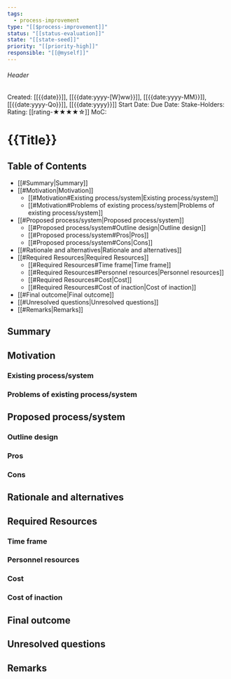 ```yaml
---
tags:
  - process-improvement
type: "[[$process-improvement]]"
status: "[[status-evaluation]]"
state: "[[state-seed]]"
priority: "[[priority-high]]"
responsible: "[[@myself]]"
---
```

###### Header
Created: [[{{date}}]], [[{{date:yyyy-[W]ww}}]], [[{{date:yyyy-MM}}]], [[{{date:yyyy-Qo}}]], [[{{date:yyyy}}]]
Start Date: 
Due Date: 
Stake-Holders: 
Rating: [[rating-★★★★☆]]
MoC: 
# {{Title}}

## Table of Contents

- [[#Summary|Summary]]
- [[#Motivation|Motivation]]
	- [[#Motivation#Existing process/system|Existing process/system]]
	- [[#Motivation#Problems of existing process/system|Problems of existing process/system]]
- [[#Proposed process/system|Proposed process/system]]
	- [[#Proposed process/system#Outline design|Outline design]]
	- [[#Proposed process/system#Pros|Pros]]
	- [[#Proposed process/system#Cons|Cons]]
- [[#Rationale and alternatives|Rationale and alternatives]]
- [[#Required Resources|Required Resources]]
	- [[#Required Resources#Time frame|Time frame]]
	- [[#Required Resources#Personnel resources|Personnel resources]]
	- [[#Required Resources#Cost|Cost]]
	- [[#Required Resources#Cost of inaction|Cost of inaction]]
- [[#Final outcome|Final outcome]]
- [[#Unresolved questions|Unresolved questions]]
- [[#Remarks|Remarks]]

## Summary



## Motivation



### Existing process/system



### Problems of existing process/system



## Proposed process/system



### Outline design



### Pros



### Cons



## Rationale and alternatives



## Required Resources



### Time frame



### Personnel resources



### Cost



### Cost of inaction



## Final outcome



## Unresolved questions



## Remarks
